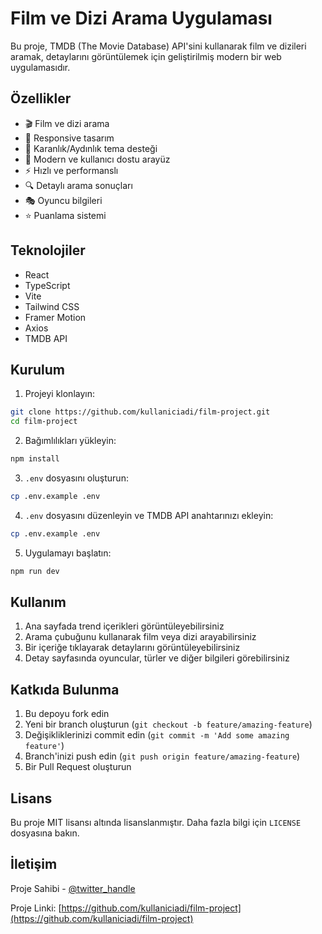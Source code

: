 # Film ve Dizi Arama Uygulaması

Bu proje, TMDB (The Movie Database) API'sini kullanarak film ve dizileri aramak, detaylarını görüntülemek için geliştirilmiş modern bir web uygulamasıdır.

## Özellikler

- 🎬 Film ve dizi arama
- 📱 Responsive tasarım
- 🌙 Karanlık/Aydınlık tema desteği
- 🎨 Modern ve kullanıcı dostu arayüz
- ⚡ Hızlı ve performanslı
- 🔍 Detaylı arama sonuçları
- 🎭 Oyuncu bilgileri
- ⭐ Puanlama sistemi

## Teknolojiler

- React
- TypeScript
- Vite
- Tailwind CSS
- Framer Motion
- Axios
- TMDB API

## Kurulum

1. Projeyi klonlayın:
```bash
git clone https://github.com/kullaniciadi/film-project.git
cd film-project
```

2. Bağımlılıkları yükleyin:
```bash
npm install
```

3. `.env` dosyasını oluşturun:
```bash
cp .env.example .env
```

4. `.env` dosyasını düzenleyin ve TMDB API anahtarınızı ekleyin:
```bash
cp .env.example .env
```

5. Uygulamayı başlatın:
```bash
npm run dev
```

## Kullanım

1. Ana sayfada trend içerikleri görüntüleyebilirsiniz
2. Arama çubuğunu kullanarak film veya dizi arayabilirsiniz
3. Bir içeriğe tıklayarak detaylarını görüntüleyebilirsiniz
4. Detay sayfasında oyuncular, türler ve diğer bilgileri görebilirsiniz

## Katkıda Bulunma

1. Bu depoyu fork edin
2. Yeni bir branch oluşturun (`git checkout -b feature/amazing-feature`)
3. Değişikliklerinizi commit edin (`git commit -m 'Add some amazing feature'`)
4. Branch'inizi push edin (`git push origin feature/amazing-feature`)
5. Bir Pull Request oluşturun

## Lisans

Bu proje MIT lisansı altında lisanslanmıştır. Daha fazla bilgi için `LICENSE` dosyasına bakın.

## İletişim

Proje Sahibi - [@twitter_handle](https://twitter.com/twitter_handle)

Proje Linki: [https://github.com/kullaniciadi/film-project](https://github.com/kullaniciadi/film-project)
